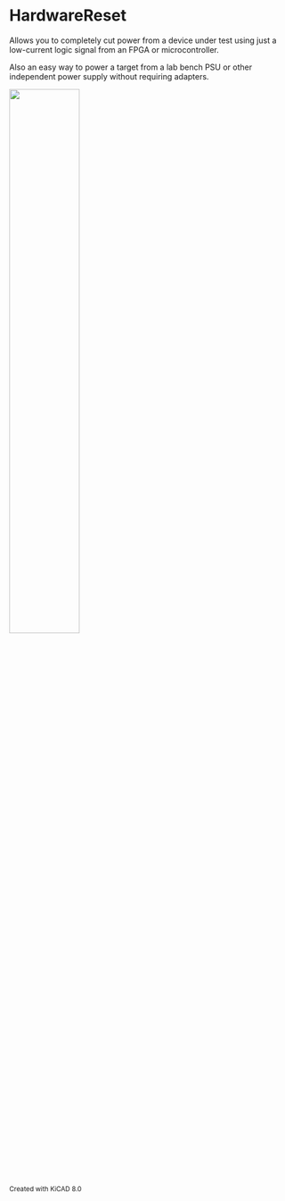 # HardwareReset

Allows you to completely cut power from a device under test using just a low-current logic signal from an FPGA or microcontroller.

Also an easy way to power a target from a lab bench PSU or other independent power supply without requiring adapters.

<img src="https://github.com/unixb0y/HardwareReset/assets/6874233/10e427b4-1316-4a05-b5b8-d1c31ed60d09" width="50%"/>

<sub>Created with KiCAD 8.0</sub>
